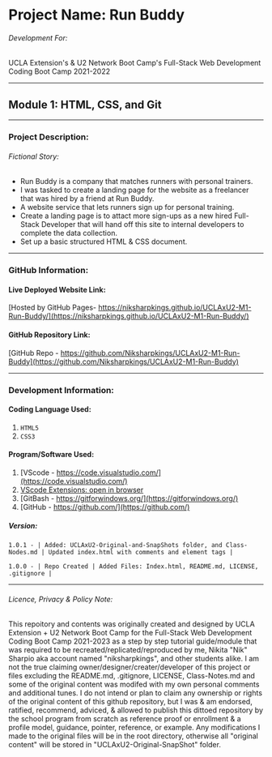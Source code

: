 # Project Name: Run Buddy

###### Development For:

UCLA Extension's & U2 Network Boot Camp's
Full-Stack Web Development Coding Boot Camp 2021-2022

---

## Module 1: HTML, CSS, and Git

---

### Project Description:

###### *Fictional Story:*

- Run Buddy is a company that matches runners with personal trainers.
- I was tasked to create a landing page for the website as a freelancer that was hired by a friend at Run Buddy.
- A website service that lets runners sign up for personal training.
- Create a landing page is to attact more sign-ups as a new hired Full-Stack Developer that will hand off this site to internal developers to complete the data collection.
- Set up a basic structured HTML & CSS document.

---

### GitHub Information:

#### Live Deployed Website Link:

[Hosted by GitHub Pages- https://niksharpkings.github.io/UCLAxU2-M1-Run-Buddy/](https://niksharpkings.github.io/UCLAxU2-M1-Run-Buddy/)

#### GitHub Repository Link:

[GitHub Repo - https://github.com/Niksharpkings/UCLAxU2-M1-Run-Buddy](https://github.com/Niksharpkings/UCLAxU2-M1-Run-Buddy)

---

### Development Information:

#### Coding Language Used:

1) `HTML5`
2) `CSS3`

#### Program/Software Used:

1) [VScode - https://code.visualstudio.com/](https://code.visualstudio.com/)
2) [VScode Extensions: open in browser](https://marketplace.visualstudio.com/items?itemName=techer.open-in-browser)
3) [GitBash - https://gitforwindows.org/](https://gitforwindows.org/)
4) [GitHub - https://github.com/](https://github.com/)

##### Version:

`1.0.1 - | Added: UCLAxU2-Original-and-SnapShots folder, and Class-Nodes.md | Updated index.html with comments and element tags | `

`1.0.0 - | Repo Created | Added Files: Index.html, README.md, LICENSE, .gitignore |`

---

###### Licence, Privacy & Policy Note:

This repoitory and contents was originally created and designed by UCLA Extension + U2 Network Boot Camp for the Full-Stack Web Development Coding Boot Camp 2021-2023 as a step by step tutorial guide/module that was required to be recreated/replicated/reproduced by me, Nikita "Nik" Sharpio aka account named "niksharpkings", and other students alike. I am not the true claiming owner/designer/creater/developer of this project or files excluding the README.md, .gitignore, LICENSE, Class-Notes.md and some of the original content was modifed with my own personal comments and additional tunes. I do not intend or plan to claim any ownership or rights of the original content of this github repository, but I was & am endorsed, ratified, recommend, adviced, & allowed to publish this dittoed repository by the school program from scratch as reference proof or enrollment & a profile model, guidance, pointer, reference, or example.  Any modifications I made to the original files will be in the root directory, otherwise all "original content" will be stored in "UCLAxU2-Original-SnapShot" folder.
